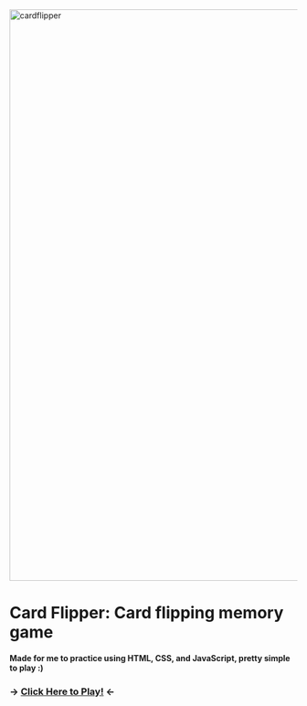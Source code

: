 <img width="1920" height="1001" alt="cardflipper" src="https://github.com/user-attachments/assets/7ee286d8-f63d-4788-9e54-287b31e66ab4" />

# **Card Flipper: Card flipping memory game**

#### Made for me to practice using HTML, CSS, and JavaScript, pretty simple to play :)

### -> [Click Here to Play!](https://zephyrlexis.github.io/Card-Flipper/) <-
